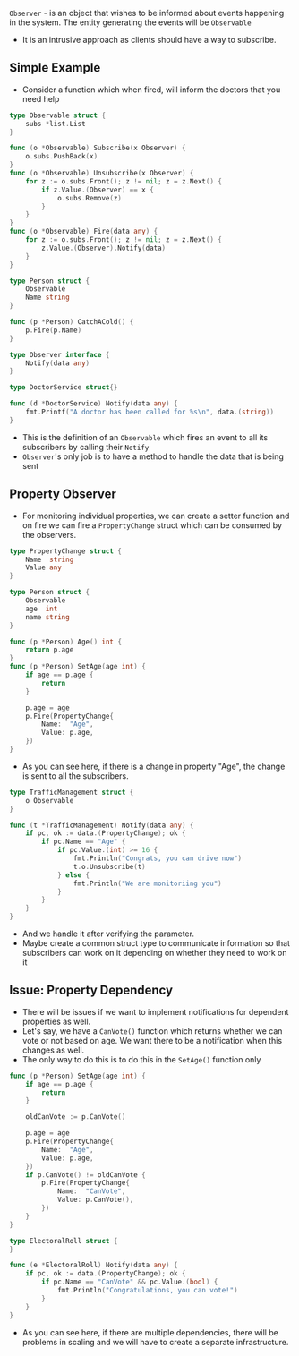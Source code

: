 `Observer` - is an object that wishes to be informed about events happening in the system. The entity generating the events will be `Observable`
- It is an intrusive approach as clients should have a way to subscribe.

## Simple Example

- Consider a function which when fired, will inform the doctors that you need help
```go
type Observable struct {
	subs *list.List
}

func (o *Observable) Subscribe(x Observer) {
	o.subs.PushBack(x)
}
func (o *Observable) Unsubscribe(x Observer) {
	for z := o.subs.Front(); z != nil; z = z.Next() {
		if z.Value.(Observer) == x {
			o.subs.Remove(z)
		}
	}
}
func (o *Observable) Fire(data any) {
	for z := o.subs.Front(); z != nil; z = z.Next() {
		z.Value.(Observer).Notify(data)
	}
}

type Person struct {
	Observable
	Name string
}

func (p *Person) CatchACold() {
	p.Fire(p.Name)
}

type Observer interface {
	Notify(data any)
}

type DoctorService struct{}

func (d *DoctorService) Notify(data any) {
	fmt.Printf("A doctor has been called for %s\n", data.(string))
}

```
- This is the definition of an `Observable` which fires an event to all its subscribers by calling their `Notify`
- `Observer`'s only job is to have a method to handle the data that is being sent

## Property Observer

- For monitoring individual properties, we can create a setter function and on fire we can fire a `PropertyChange` struct which can be consumed by the observers.
```go
type PropertyChange struct {
	Name  string
	Value any
}

type Person struct {
	Observable
	age  int
	name string
}

func (p *Person) Age() int {
	return p.age
}
func (p *Person) SetAge(age int) {
	if age == p.age {
		return
	}

	p.age = age
	p.Fire(PropertyChange{
		Name:  "Age",
		Value: p.age,
	})
}
```
- As you can see here, if there is a change in property "Age", the change is sent to all the subscribers.
```go
type TrafficManagement struct {
	o Observable
}

func (t *TrafficManagement) Notify(data any) {
	if pc, ok := data.(PropertyChange); ok {
		if pc.Name == "Age" {
			if pc.Value.(int) >= 16 {
				fmt.Println("Congrats, you can drive now")
				t.o.Unsubscribe(t)
			} else {
				fmt.Println("We are monitoriing you")
			}
		}
	}
}

```
- And we handle it after verifying the parameter.
- Maybe create a common struct type to communicate information so that subscribers can work on it depending on whether they need to work on it

## Issue: Property Dependency

- There will be issues if we want to implement notifications for dependent properties as well.
- Let's say, we have a `CanVote()` function which returns whether we can vote or not based on age. We want there to be a notification when this changes as well.
- The only way to do this is to do this in the `SetAge()` function only
```go
func (p *Person) SetAge(age int) {
	if age == p.age {
		return
	}

	oldCanVote := p.CanVote()

	p.age = age
	p.Fire(PropertyChange{
		Name:  "Age",
		Value: p.age,
	})
	if p.CanVote() != oldCanVote {
		p.Fire(PropertyChange{
			Name:  "CanVote",
			Value: p.CanVote(),
		})
	}
}

type ElectoralRoll struct {
}

func (e *ElectoralRoll) Notify(data any) {
	if pc, ok := data.(PropertyChange); ok {
		if pc.Name == "CanVote" && pc.Value.(bool) {
			fmt.Println("Congratulations, you can vote!")
		}
	}
}
```

- As you can see here, if there are multiple dependencies, there will be problems in scaling and we will have to create a separate infrastructure.
